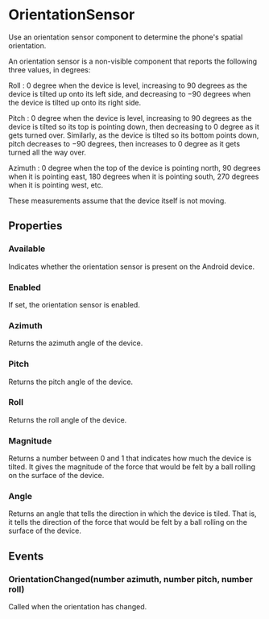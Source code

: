 # OrientationSensor

Use an orientation sensor component to determine the phone's spatial orientation.

An orientation sensor is a non-visible component that reports the following three values, in degrees:

Roll : 0 degree when the device is level, increasing to 90 degrees as the device is tilted up onto its left side, and decreasing to −90 degrees when the device is tilted up onto its right side.

Pitch : 0 degree when the device is level, increasing to 90 degrees as the device is tilted so its top is pointing down, then decreasing to 0 degree as it gets turned over. Similarly, as the device is tilted so its bottom points down, pitch decreases to −90 degrees, then increases to 0 degree as it gets turned all the way over.

Azimuth : 0 degree when the top of the device is pointing north, 90 degrees when it is pointing east, 180 degrees when it is pointing south, 270 degrees when it is pointing west, etc.

These measurements assume that the device itself is not moving.

## Properties

### Available

Indicates whether the orientation sensor is present on the Android device.

### Enabled

If set, the orientation sensor is enabled.

### Azimuth

Returns the azimuth angle of the device.

### Pitch

Returns the pitch angle of the device.

### Roll

Returns the roll angle of the device.

### Magnitude

Returns a number between 0 and 1 that indicates how much the device is tilted. It gives the magnitude of the force that would be felt by a ball rolling on the surface of the device.

### Angle

Returns an angle that tells the direction in which the device is tiled. That is, it tells the direction of the force that would be felt by a ball rolling on the surface of the device.

## Events

### OrientationChanged\(number azimuth, number pitch, number roll\)

Called when the orientation has changed.

